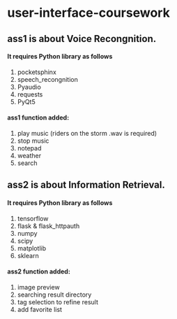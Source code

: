 # user-interface-coursework

## ass1 is about Voice Recongnition. 
#### It requires Python library as follows
1. pocketsphinx
2. speech_recongnition
3. Pyaudio
4. requests
5. PyQt5
#### ass1 function added:
1. play music (riders on the storm .wav is required)
2. stop music
3. notepad
4. weather
5. search

## ass2 is about Information Retrieval. 
#### It requires Python library as follows
1. tensorflow
2. flask & flask_httpauth
3. numpy
4. scipy
5. matplotlib
6. sklearn
#### ass2 function added:
1. image preview
2. searching result directory
3. tag selection to refine result
4. add favorite list

